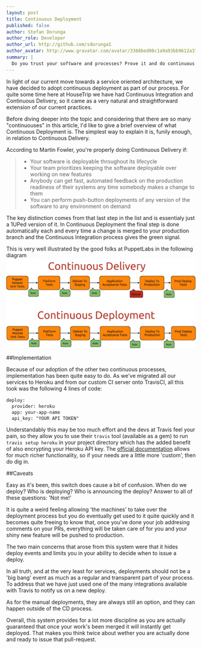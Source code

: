 ```yaml
---
layout: post
title: Continuous Deployment
published: false
author: Stefan Dorunga
author_role: Developer
author_url: http://github.com/sdorunga1
author_avatar: http://www.gravatar.com/avatar/3368bed08c1a9a93bb9612a374e7714c.png
summary: |
  Do you trust your software and processes? Prove it and do continuous deployment
---
```

In light of our current move towards a service oriented architecture, we have 
decided to adopt continuous deployment as part of our process. For quite
some time here at HouseTrip we have had Continuous Integration and Continuous
Delivery, so it came as a very natural and straightforward extension of our current
practices.

Before diving deeper into the topic and considering that there are so many 
"continuouses" in this article, I'd like to give a brief overview of what Continuous
Deployment is. The simplest way to explain it is, funily enough, in relation to
Continuous Delivery.

According to Martin Fowler, you're properly doing Continuous Delivery if:
> - Your software is deployable throughout its lifecycle
> - Your team prioritizes keeping the software deployable over working on new features
> - Anybody can get fast, automated feedback on the production readiness of their systems any time somebody makes a change to them
> - You can perform push-button deployments of any version of the software to any environment on demand
 
The key distinction comes from that last step in the list and is essentialy just
a 1UPed version of it. In Continuous Deployment the final step is done automatically
each and every time a change is merged to your production branch and the Continuous
Integration process gives the green signal.

This is very well illustrated by the good folks at PuppetLabs in the following diagram
<img src="/images/2014-01-25/continuous_delivery_continuous_deployment.jpg" alt="Continuous Delivery vs. Continuous Deployment" style="border:none;box-shadow: none; margin:auto;"/>

##Implementation

Because of our adoption of the other two continuous processes, implementation has
been quite easy to do. As we've migrated all our services to Heroku and from 
our custom CI server onto TravisCI, all this took was the following 4 lines of code:

```
deploy:
  provider: heroku
  app: your-app-name
  api_key: "YOUR API TOKEN"

```

Understandably this may be too much effort and the devs at Travis feel your pain,
so they  allow you to use their `travis` tool (available as a gem) to run 
`travis setup heroku` in your project directory which has the added benefit of 
also encrypting your Heroku API key. The [official documentation](http://docs.travis-ci.com/user/deployment/heroku/)
allows for much richer functionality, so if your needs are a little more 'custom',
then do dig in.

##Caveats

Easy as it's been, this switch does cause a bit of confusion. When do we deploy?
Who is deploying? Who is announcing the deploy? Answer to all of these questions:
'Not me!'

It is quite a weird feeling allowing 'the machines' to take over the deployment
process but you do eventually get used to it quite quickly and it becomes quite
freeing to know that, once you've done your job addresing comments on your PRs,
everything will be taken care of for you and your shiny new feature will be pushed
to production.

The two main concerns that arose from this system were that it hides deploy events
and limits you in your ability to decide when to issue a deploy.

In all truth, and at the very least for services, deployments should not be a 'big
bang' event as much as a regular and transparent part of your process. To address
that we have just used one of the many integrations available with Travis to 
notify us on a new deploy.

As for the manual deployments, they are always still an option, and they can happen
outside of the CD process.

Overall, this system provides for a lot more discipline as you are actually 
guaranteed that once your work's been merged it will instantly get deployed. That
makes you think twice about wether you are actually done and ready to issue that
pull-request.
